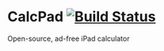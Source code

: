 # CalcPad [![Build Status](https://travis-ci.org/kwonye/calcpad.svg?branch=develop)](https://travis-ci.org/kwonye/calcpad)
Open-source, ad-free iPad calculator
